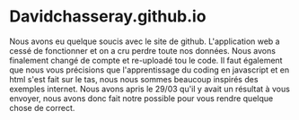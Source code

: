 # Davidchasseray.github.io
Nous avons eu quelque soucis avec le site de github. 
L'application web a cessé de fonctionner et on a cru perdre toute nos données. 
Nous avons finalement changé de compte et re-uploadé tou le code. 
Il faut également que nous vous précisions que l'apprentissage du coding en javascript et en html s'est fait sur le tas, nous nous sommes beaucoup inspirés des exemples internet.
Nous avons apris le 29/03 qu'il y avait un résultat à vous envoyer, nous avons donc fait notre possible pour vous rendre quelque chose de correct.
